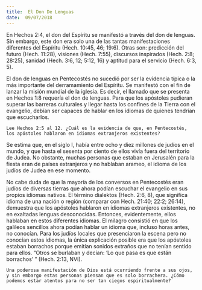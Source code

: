 ```yaml
---
title:  El Don De Lenguas
date:  09/07/2018
---
```


En Hechos 2:4, el don del Espíritu se manifestó a través del don de lenguas. Sin embargo, este don era solo una de las tantas manifestaciones diferentes del Espíritu (Hech. 10:45, 46; 19:6). Otras son: predicción del futuro (Hech. 11:28), visiones (Hech. 7:55), discursos inspirados (Hech. 2:8; 28:25), sanidad (Hech. 3:6, 12; 5:12, 16) y aptitud para el servicio (Hech. 6:3, 5).

El don de lenguas en Pentecostés no sucedió por ser la evidencia típica o la más importante del derramamiento del Espíritu. Se manifestó con el fin de lanzar la misión mundial de la iglesia. Es decir, el llamado que se presenta en Hechos 1:8 requería el don de lenguas. Para que los apóstoles pudieran superar las barreras culturales y llegar hasta los confines de la Tierra con el evangelio, debían ser capaces de hablar en los idiomas de quienes tendrían que escucharlos.

`Lee Hechos 2:5 al 12. ¿Cuál es la evidencia de que, en Pentecostés, los apóstoles hablaron en idiomas extranjeros existentes?`

Se estima que, en el siglo I, había entre ocho y diez millones de judíos en el mundo, y que hasta el sesenta por ciento de ellos vivía fuera del territorio de Judea. No obstante, muchas personas que estaban en Jerusalén para la fiesta eran de países extranjeros y no hablaban arameo, el idioma de los judíos de Judea en ese momento.

No cabe duda de que la mayoría de los conversos en Pentecostés eran judíos de diversas tierras que ahora podían escuchar el evangelio en sus propios idiomas nativos. El término dialektos (Hech. 2:6, 8), que significa idioma de una nación o región (comparar con Hech. 21:40; 22:2; 26:14), demuestra que los apóstoles hablaron en idiomas extranjeros existentes, no en exaltadas lenguas desconocidas. Entonces, evidentemente, ellos hablaban en estos diferentes idiomas. El milagro consistió en que los galileos sencillos ahora podían hablar un idioma que, incluso horas antes, no conocían. Para los judíos locales que presenciaron la escena pero no conocían estos idiomas, la única explicación posible era que los apóstoles estaban borrachos porque emitían sonidos extraños que no tenían sentido para ellos. “Otros se burlaban y decían: ‘Lo que pasa es que están borrachos’ ” (Hech. 2:13, NVI).

`Una poderosa manifestación de Dios está ocurriendo frente a sus ojos, y sin embargo estas personas piensan que es solo borrachera. ¿Cómo podemos estar atentos para no ser tan ciegos espiritualmente?`